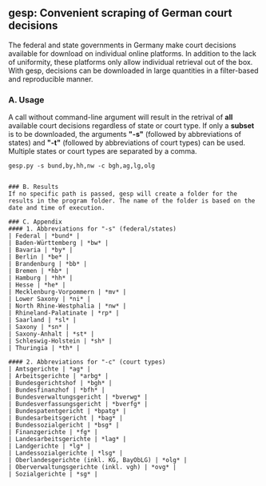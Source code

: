 ## gesp: Convenient scraping of German court decisions

The federal and state governments in Germany make court decisions available for download on individual online platforms. In addition to the lack of uniformity, these platforms only allow individual retrieval out of the box. With gesp, decisions can be downloaded in large quantities in a filter-based and reproducible manner.

### A. Usage
A call without command-line argument will result in the retrival of **all** available court decisions regardless of state or court type. If only a **subset** is to be downloaded, the arguments **"-s"** (followed by abbreviations of states) and **"-t"** (followed by abbreviations of court types) can be used. Multiple states or court types are separated by a comma.
```Shell
gesp.py -s bund,by,hh,nw -c bgh,ag,lg,olg


### B. Results
If no specific path is passed, gesp will create a folder for the results in the program folder. The name of the folder is based on the date and time of execution. 

### C. Appendix
#### 1. Abbreviations for "-s" (federal/states)
| Federal | *bund* |
| Baden-Württemberg | *bw* |
| Bavaria | *by* |
| Berlin | *be* |
| Brandenburg | *bb* |
| Bremen | *hb* |
| Hamburg | *hh* |
| Hesse | *he* |
| Mecklenburg-Vorpommern | *mv* |
| Lower Saxony | *ni* |
| North Rhine-Westphalia | *nw* |
| Rhineland-Palatinate | *rp* |
| Saarland | *sl* |
| Saxony | *sn* |
| Saxony-Anhalt | *st* |
| Schleswig-Holstein | *sh* |
| Thuringia | *th* |

#### 2. Abbreviations for "-c" (court types)
| Amtsgerichte | *ag* |
| Arbeitsgerichte | *arbg* |
| Bundesgerichtshof | *bgh* |
| Bundesfinanzhof | *bfh* |
| Bundesverwaltungsgericht | *bverwg* |
| Bundesverfassungsgericht | *bverfg* |
| Bundespatentgericht | *bpatg* |
| Bundesarbeitsgericht | *bag* |
| Bundessozialgericht | *bsg* |
| Finanzgerichte | *fg* |
| Landesarbeitsgerichte | *lag* |
| Landgerichte | *lg* |
| Landessozialgerichte | *lsg* |
| Oberlandesgerichte (inkl. KG, BayObLG) | *olg* |
| Oberverwaltungsgerichte (inkl. vgh) | *ovg* |
| Sozialgerichte | *sg* |
 